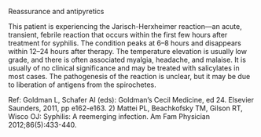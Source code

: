 Reassurance and antipyretics

This patient is experiencing the Jarisch-Herxheimer reaction—an acute, transient, febrile reaction that occurs within the first few hours after treatment for syphilis. The condition peaks at 6–8 hours and disappears within 12–24 hours after therapy. The temperature elevation is usually low grade, and there is often associated myalgia, headache, and malaise. It is usually of no clinical significance and may be treated with salicylates in most cases. The pathogenesis of the reaction is unclear, but it may be due to liberation of antigens from the spirochetes.

Ref:  Goldman L, Schafer AI (eds): Goldman’s Cecil Medicine, ed 24. Elsevier Saunders, 2011, pp e162-e163. 2) Mattei PL, Beachkofsky TM, Gilson RT, Wisco OJ: Syphilis: A reemerging infection. Am Fam Physician 2012;86(5):433-440.
